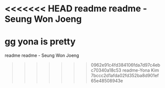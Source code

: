 <<<<<<< HEAD
readme
readme - Seung Won Joeng
=======
gg
yona is pretty
=======
readme
readme - Seung Won Joeng
>>>>>>> 0962e91c4fd384106fda7d97c4ebc70340a18c53
readme-Yona Kim
>>>>>>> 7bccc2d1afda02fd352ba8d901ef65e48508943e
